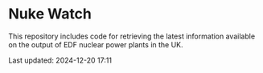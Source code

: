 # Nuke Watch

This repository includes code for retrieving the latest information available on the output of EDF nuclear power plants in the UK.

Last updated: 2024-12-20 17:11
